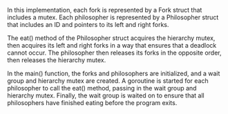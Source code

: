 In this implementation, each fork is represented by a Fork struct that includes a mutex. Each philosopher is represented by a Philosopher struct that includes an ID and pointers to its left and right forks.

The eat() method of the Philosopher struct acquires the hierarchy mutex, then acquires its left and right forks in a way that ensures that a deadlock cannot occur. The philosopher then releases its forks in the opposite order, then releases the hierarchy mutex.

In the main() function, the forks and philosophers are initialized, and a wait group and hierarchy mutex are created. A goroutine is started for each philosopher to call the eat() method, passing in the wait group and hierarchy mutex. Finally, the wait group is waited on to ensure that all philosophers have finished eating before the program exits.